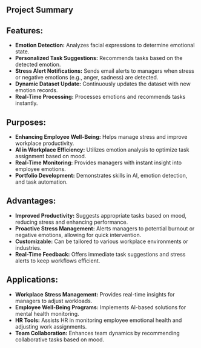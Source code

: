 ## **Project Summary**

## **Features:**

- **Emotion Detection:** Analyzes facial expressions to determine emotional state.
- **Personalized Task Suggestions:** Recommends tasks based on the detected emotion.
- **Stress Alert Notifications:** Sends email alerts to managers when stress or negative emotions (e.g., anger, sadness) are detected.
- **Dynamic Dataset Update:** Continuously updates the dataset with new emotion records.
- **Real-Time Processing:** Processes emotions and recommends tasks instantly.

## **Purposes:**

- **Enhancing Employee Well-Being:** Helps manage stress and improve workplace productivity.
- **AI in Workplace Efficiency:** Utilizes emotion analysis to optimize task assignment based on mood.
- **Real-Time Monitoring:** Provides managers with instant insight into employee emotions.
- **Portfolio Development:** Demonstrates skills in AI, emotion detection, and task automation.

## **Advantages:**

- **Improved Productivity:** Suggests appropriate tasks based on mood, reducing stress and enhancing performance.
- **Proactive Stress Management:** Alerts managers to potential burnout or negative emotions, allowing for quick intervention.
- **Customizable:** Can be tailored to various workplace environments or industries.
- **Real-Time Feedback:** Offers immediate task suggestions and stress alerts to keep workflows efficient.

## **Applications:**

- **Workplace Stress Management:** Provides real-time insights for managers to adjust workloads.
- **Employee Well-Being Programs:** Implements AI-based solutions for mental health monitoring.
- **HR Tools:** Assists HR in monitoring employee emotional health and adjusting work assignments.
- **Team Collaboration:** Enhances team dynamics by recommending collaborative tasks based on mood.

